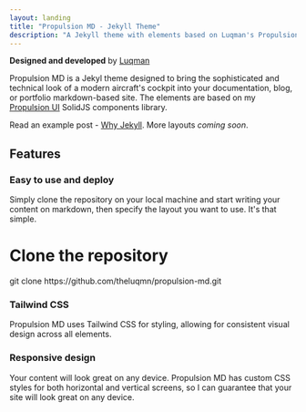 ```yaml
---
layout: landing
title: "Propulsion MD - Jekyll Theme"
description: "A Jekyll theme with elements based on Luqman's Propulsion UI SolidJS components library."
---
```


**Designed and developed** by [Luqman](https://theluqmn.github.io)

Propulsion MD is a Jekyl theme designed to bring the sophisticated and technical look of a modern aircraft's cockpit into your documentation, blog, or portfolio markdown-based site. The elements are based on my [Propulsion UI](https://github.com/theluqmn/propulsion-ui) SolidJS components library.

Read an example post - [Why Jekyll](./posts/why-jekyll.md). More layouts *coming soon*.

## Features

### Easy to use and deploy

Simply clone the repository on your local machine and start writing your content on markdown, then specify the layout you want to use. It's that simple.

<div class="p-2 flex flex-col gap-2 rounded-md bg-[rgb(20,20,20)]">
    <h1 class="font-semibold">Clone the repository</h1>
    <div class="p-2 rounded-md font-mono bg-[rgb(0,0,0)]">
        git clone https://github.com/theluqmn/propulsion-md.git
    </div>
</div>

### Tailwind CSS

Propulsion MD uses Tailwind CSS for styling, allowing for consistent visual design across all elements.

### Responsive design

Your content will look great on any device. Propulsion MD has custom CSS styles for both horizontal and vertical screens, so I can guarantee that your site will look great on any device.
